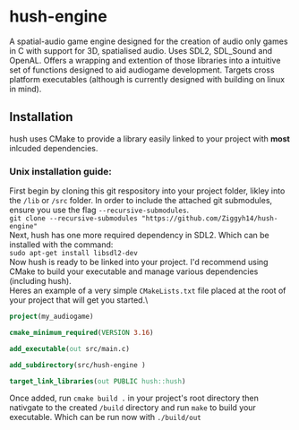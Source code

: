 # hush-engine

A spatial-audio game engine designed for the creation of audio only games in C with support for 3D, spatialised audio. Uses SDL2, SDL_Sound and OpenAL. Offers a wrapping and extention of those libraries into a intuitive set of functions designed to aid audiogame development. Targets cross platform executables (although is currently designed with building on linux in mind).

## Installation
hush uses CMake to provide a library easily linked to your project with **most** inlcuded dependencies. 

### Unix installation guide:
First begin by cloning this git respository into your project folder, likley into the `/lib` or `/src` folder\. In order to include the attached git submodules, ensure you use the flag `--recursive-submodules`.\
`git clone --recursive-submodules "https://github.com/Ziggyh14/hush-engine" `\
Next, hush has one more required dependency in SDL2. Which can be installed with the command:\
`sudo apt-get install libsdl2-dev`\
Now hush is ready to be linked into your project. I'd recommend using CMake to build your executable and manage various dependencies (including hush).\
Heres an example of a very simple `CMakeLists.txt` file placed at the root of your project that will get you started.\
```cmake
project(my_audiogame)

cmake_minimum_required(VERSION 3.16)

add_executable(out src/main.c)

add_subdirectory(src/hush-engine )

target_link_libraries(out PUBLIC hush::hush)
```
Once added, run `cmake build .` in your project's root directory then nativgate to the created `/build` directory and run `make` to build your executable. Which can be run now with `./build/out`
